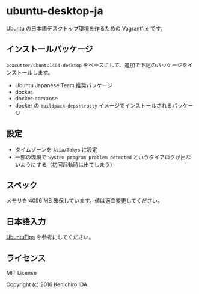 # ubuntu-desktop-ja

Ubuntu の日本語デスクトップ環境を作るための Vagrantfile です。

## インストールパッケージ

`boxcutter/ubuntu1404-desktop` をベースにして、追加で下記のパッケージをインストールします。

* Ubuntu Japanese Team 推奨パッケージ
* docker
* docker-compose
* docker の `buildpack-deps:trusty` イメージでインストールされるパッケージ

## 設定

* タイムゾーンを `Asia/Tokyo` に設定
* 一部の環境で `System program problem detected` というダイアログが出ないようにする（初回起動時は出てしまう）

## スペック

メモリを 4096 MB 確保しています。値は適宜変更してください。

## 日本語入力

[UbuntuTips] を参考にしてください。

## ライセンス

MIT License

Copyright (c) 2016 Kenichiro IDA

[UbuntuTips]: https://wiki.ubuntulinux.jp/UbuntuTips/JapaneseEnvironment/Fcitx
